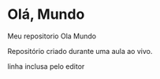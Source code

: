 # Olá, Mundo
 Meu repositorio Ola Mundo

Repositório criado durante uma aula ao vivo.

linha inclusa pelo editor
